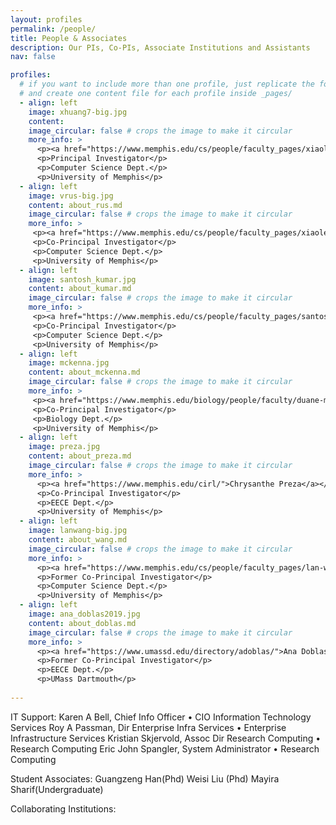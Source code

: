 ```yaml
---
layout: profiles
permalink: /people/
title: People & Associates
description: Our PIs, Co-PIs, Associate Institutions and Assistants
nav: false

profiles:
  # if you want to include more than one profile, just replicate the following block
  # and create one content file for each profile inside _pages/
  - align: left
    image: xhuang7-big.jpg
    content:
    image_circular: false # crops the image to make it circular
    more_info: >
      <p><a href="https://www.memphis.edu/cs/people/faculty_pages/xiaolei-huang.php">Xiaolei Huang</a></p>
      <p>Principal Investigator</p>
      <p>Computer Science Dept.</p>
      <p>University of Memphis</p>
  - align: left
    image: vrus-big.jpg
    content: about_rus.md
    image_circular: false # crops the image to make it circular
    more_info: >
     <p><a href="https://www.memphis.edu/cs/people/faculty_pages/xiaolei-huang.php">Vasile Rus</a></p>
     <p>Co-Principal Investigator</p>
     <p>Computer Science Dept.</p>
     <p>University of Memphis</p>
  - align: left
    image: santosh_kumar.jpg
    content: about_kumar.md
    image_circular: false # crops the image to make it circular
    more_info: >
     <p><a href="https://www.memphis.edu/cs/people/faculty_pages/santosh-kumar.php">Santosh Kumar</a></p>
     <p>Co-Principal Investigator</p>
     <p>Computer Science Dept.</p>
     <p>University of Memphis</p>
  - align: left
    image: mckenna.jpg
    content: about_mckenna.md
    image_circular: false # crops the image to make it circular
    more_info: >
     <p><a href="https://www.memphis.edu/biology/people/faculty/duane-mckenna.php">Duane Mckenna</a></p>
     <p>Co-Principal Investigator</p>
     <p>Biology Dept.</p>
     <p>University of Memphis</p>
  - align: left
    image: preza.jpg
    content: about_preza.md
    image_circular: false # crops the image to make it circular
    more_info: >
      <p><a href="https://www.memphis.edu/cirl/">Chrysanthe Preza</a></p>
      <p>Co-Principal Investigator</p>
      <p>EECE Dept.</p>
      <p>University of Memphis</p>
  - align: left
    image: lanwang-big.jpg
    content: about_wang.md
    image_circular: false # crops the image to make it circular
    more_info: >
      <p><a href="https://www.memphis.edu/cs/people/faculty_pages/lan-wang.php">Lan Wang</a></p>
      <p>Former Co-Principal Investigator</p>
      <p>Computer Science Dept.</p>
      <p>University of Memphis</p>
  - align: left
    image: ana_doblas2019.jpg
    content: about_doblas.md
    image_circular: false # crops the image to make it circular
    more_info: >
      <p><a href="https://www.umassd.edu/directory/adoblas/">Ana Doblas</a></p>
      <p>Former Co-Principal Investigator</p>
      <p>EECE Dept.</p>
      <p>UMass Dartmouth</p>
  
---
```


IT Support:
    Karen A Bell, Chief Info Officer • CIO Information Technology Services
    Roy A Passman, Dir Enterprise Infra Services • Enterprise Infrastructure Services
    Kristian Skjervold, Assoc Dir Research Computing • Research Computing
    Eric John Spangler, System Administrator • Research Computing

Student Associates:
Guangzeng Han(Phd)
Weisi Liu (Phd)
Mayira Sharif(Undergraduate)

Collaborating Institutions:

